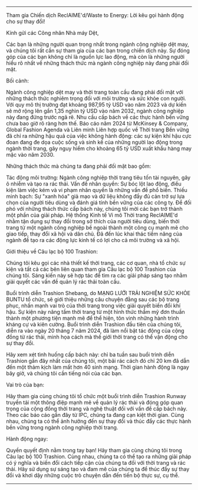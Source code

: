 ---

Tham gia Chiến dịch ReclAIME'd/Waste to Energy: Lời kêu gọi hành động cho sự thay đổi!

Kính gửi các Công nhân Nhà máy Dệt,

Các bạn là những người quan trọng nhất trong ngành công nghiệp dệt may, và chúng tôi rất cần sự tham gia của các bạn trong chiến dịch này. Sự đóng góp của các bạn không chỉ là nguồn lực lao động, mà còn là những người hiểu rõ nhất về những thách thức mà ngành công nghiệp này đang phải đối mặt.

Bối cảnh:

Ngành công nghiệp dệt may và thời trang toàn cầu đang phải đối mặt với những thách thức nghiêm trọng đối với môi trường và sức khỏe con người. Với quy mô thị trường đạt khoảng 987,95 tỷ USD vào năm 2023 và dự kiến sẽ mở rộng lên gần 1,35 nghìn tỷ USD vào năm 2032, ngành công nghiệp này đang đứng trước ngã rẽ. Nhu cầu cấp bách về các thực hành bền vững chưa bao giờ rõ ràng hơn thế. Báo cáo năm 2024 từ McKinsey & Company, Global Fashion Agenda và Liên minh Liên hợp quốc về Thời trang Bền vững đã chỉ ra những hậu quả của việc không hành động: các sự kiện khí hậu cực đoan đang đe dọa cuộc sống và sinh kế của những người lao động trong ngành thời trang, gây nguy hiểm cho khoảng 65 tỷ USD xuất khẩu hàng may mặc vào năm 2030.

Những thách thức mà chúng ta đang phải đối mặt bao gồm:

Tác động môi trường: Ngành công nghiệp thời trang tiêu tốn tài nguyên, gây ô nhiễm và tạo ra rác thải.
Vấn đề nhân quyền: Sự bóc lột lao động, điều kiện làm việc kém và vi phạm nhân quyền là những vấn đề phổ biến.
Thiếu minh bạch: Sự "xanh hóa" giả mạo và dữ liệu không đầy đủ cản trở sự lựa chọn của người tiêu dùng và đánh giá tính bền vững của các công ty.
Để đối phó với những thách thức cấp bách này, chúng tôi mời các bạn trở thành một phần của giải pháp. Hệ thống Kinh tế Vi mô Thời trang ReclAIME'd nhằm tận dụng sự thay đổi trong sở thích của người tiêu dùng, biến thời trang từ một ngành công nghiệp bề ngoài thành một công cụ mạnh mẽ cho giao tiếp, thay đổi xã hội và dân chủ. Đã đến lúc khai thác tiềm năng của ngành để tạo ra các động lực kinh tế có lợi cho cả môi trường và xã hội.

Giới thiệu về Câu lạc bộ 100 Trashion:

Chúng tôi kêu gọi các nhà thiết kế thời trang, các cơ quan, nhà tổ chức sự kiện và tất cả các bên liên quan tham gia Câu lạc bộ 100 Trashion của chúng tôi. Sáng kiến này sẽ hợp tác để tìm ra các giải pháp sáng tạo nhằm giải quyết các vấn đề quản lý rác thải toàn cầu.

Buổi trình diễn Trashion Shebang, do MẠNG LƯỚI TRẢI NGHIỆM SỨC KHỎE BUNTU tổ chức, sẽ giới thiệu những câu chuyện đằng sau các bộ trang phục, nhấn mạnh vai trò của thời trang trong việc giải quyết biến đổi khí hậu. Sự kiện này nâng tầm thời trang từ một hình thức thẩm mỹ đơn thuần thành một phương tiện mạnh mẽ để thể hiện, tôn vinh những hành trình kháng cự và kiên cường. Buổi trình diễn Trashion đầu tiên của chúng tôi, diễn ra vào ngày 20 tháng 7 năm 2024, đã làm nổi bật tác động của cộng đồng từ rác thải, minh họa cách mà thế giới thời trang có thể vận động cho sự thay đổi.

Hãy xem xét tình huống cấp bách này: chỉ ba tuần sau buổi trình diễn Trashion gần đây nhất của chúng tôi, một bãi rác cách đó chỉ 20 km đã dẫn đến một thảm kịch làm mất hơn 40 sinh mạng. Thời gian hành động là ngay bây giờ, và chúng tôi cần tiếng nói của các bạn.

Vai trò của bạn:

Hãy tham gia cùng chúng tôi tổ chức một buổi trình diễn Trashion Runway truyền tải một thông điệp mạnh mẽ về quản lý rác thải và đóng góp quan trọng của cộng đồng thời trang và nghệ thuật đối với vấn đề cấp bách này. Theo các báo cáo gần đây từ IPC, chúng ta đang cạn kiệt thời gian. Cùng nhau, chúng ta có thể ảnh hưởng đến sự thay đổi và thúc đẩy các thực hành bền vững trong ngành công nghiệp thời trang.

Hành động ngay:

Quyền quyết định nằm trong tay bạn! Hãy tham gia cùng chúng tôi trong Câu lạc bộ 100 Trashion. Cùng nhau, chúng ta có thể tạo ra những giải pháp có ý nghĩa và biến đổi cách tiếp cận của chúng ta đối với thời trang và rác thải. Hãy sử dụng sự sáng tạo và đam mê của chúng ta để thúc đẩy sự thay đổi và khơi dậy những cuộc trò chuyện dẫn đến tiến bộ thực sự, cụ thể.

---